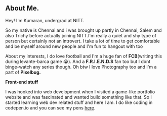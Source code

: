 <h2>About Me.</h2>


Hey! I'm Kumaran, undergrad at NITT.

So my native is Chennai and i was brought up partly in Chennai, Salem and also Trichy before actually joining NITT.I'm really a quiet and shy type of person but certainly not an introvert. I take a lot of time to get comfortable and be myself around new people and I'm fun to hangout with too

About my interests, I do love football and I'm a huge fan of **FCB**(writing this during levante-barca game :sob:).  And a **F.R.I.E.N.D.S** fan too but I dont binge-watch any series though. Oh btw I love Photography too and I'm a part of **Pixelbug.**

**Front-end stuff** 

I was hooked into web development when I visited a game-like portfolio website and was fascinated and wanted build something like that. So I started learning web dev related stuff and here I am.  I do like coding in codepen.io and you can see my pens [here](https://codepen.io/Kums/). 
